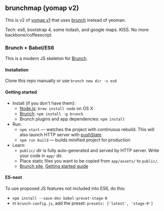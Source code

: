 ## brunchmap (yomap v2)

This is v2 of [yomap v1](https://github.com/shmay/yomap_old) that uses [brunch](https://github.com/brunch/brunch) instead of yeoman.

Tech: es6, bootstrap 4, some lodash, and google maps.  KISS.  No more backbone/coffeescript.

### Brunch + Babel/ES6

This is a modern JS skeleton for [Brunch](http://brunch.io).

#### Installation

Clone this repo manually or use `brunch new dir -s es6`

#### Getting started

* Install (if you don't have them):
    * [Node.js](http://nodejs.org): `brew install node` on OS X
    * [Brunch](http://brunch.io): `npm install -g brunch`
    * Brunch plugins and app dependencies: `npm install`
* Run:
    * `npm start` — watches the project with continuous rebuild. This will also launch HTTP server with [pushState](https://developer.mozilla.org/en-US/docs/Web/Guide/API/DOM/Manipulating_the_browser_history).
    * `npm run build` — builds minified project for production
* Learn:
    * `public/` dir is fully auto-generated and served by HTTP server.  Write your code in `app/` dir.
    * Place static files you want to be copied from `app/assets/` to `public/`.
    * [Brunch site](http://brunch.io), [Getting started guide](https://github.com/brunch/brunch-guide#readme)

#### ES-next

To use proposed JS features not included into ES6, do this:

* `npm install --save-dev babel-preset-stage-0`
* in `brunch-config.js`, add the preset: `presets: ['latest', 'stage-0']`
